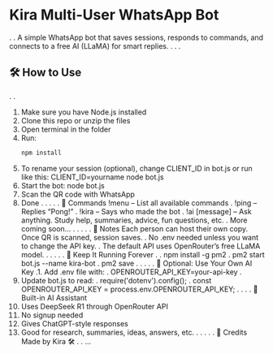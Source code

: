 # Kira Multi-User WhatsApp Bot
.
.
A simple WhatsApp bot that saves sessions, responds to commands, and connects to a free AI (LLaMA) for smart replies.
.
.
.
## 🛠 How to Use
.
.
1. Make sure you have Node.js installed
2. Clone this repo or unzip the files
3. Open terminal in the folder
4. Run:
    ```bash
   npm install
6. To rename your session (optional), change CLIENT_ID in bot.js
   or run like this:
   CLIENT_ID=yourname node bot.js
7. Start the bot:
   node bot.js
8. Scan the QR code with WhatsApp
9. Done
.
.
.
.
.
🤖 Commands
!menu – List all available commands
.
!ping – Replies “Pong!”
.
!kira – Says who made the bot
.
!ai [message] – Ask anything. Study help, summaries, advice, fun questions, etc.
.
More coming soon...
.
.
.
.
.
📌 Notes
Each person can host their own copy. Once QR is scanned, session saves.
.
No .env needed unless you want to change the API key.
.
The default API uses OpenRouter’s free LLaMA model.
.
.
.
.
.
📡 Keep It Running Forever
.
. npm install -g pm2
. pm2 start bot.js --name kira-bot
. pm2 save
.
.
.
.
.
🔑 Optional: Use Your Own AI Key
.1. Add .env file with:
. OPENROUTER_API_KEY=your-api-key
. 
2. Update bot.js to read:
. require('dotenv').config();
. const OPENROUTER_API_KEY = process.env.OPENROUTER_API_KEY;
.
.
.
.
🧠 Built-in AI Assistant
1. Uses DeepSeek R1 through OpenRouter API
2. No signup needed
3. Gives ChatGPT-style responses
4. Good for research, summaries, ideas, answers, etc.
.
.
.
.
.
👤 Credits
Made by Kira 🛠️
.
.
...
